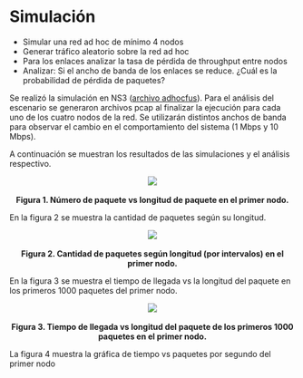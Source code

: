 # Simulación

- Simular una red ad hoc de mínimo 4 nodos
-	Generar tráfico aleatorio sobre la red ad hoc
- Para los enlaces analizar la tasa de pérdida de throughput entre nodos
-	Analizar: Si el ancho de banda de los enlaces se reduce. ¿Cuál es la probabilidad de pérdida de paquetes?

Se realizó la simulación en NS3 ([archivo adhocfus](adhocfus.cc)).
Para el análisis del escenario se generaron archivos pcap al finalizar la ejecución para cada uno de los cuatro nodos de la red. Se utilizarán distintos anchos de banda para observar el cambio en el comportamiento del sistema (1 Mbps y 10 Mbps).

A continuación se muestran los resultados de las simulaciones y el análisis respectivo.
<p align="center">
  <img src="https://user-images.githubusercontent.com/57605830/68620614-de0c2000-049b-11ea-8442-99f99084e31b.png">
  <br><br>
  <b>Figura 1. Número de paquete vs longitud de paquete en el primer nodo.</b><br>
</p>

En la figura 2 se muestra la cantidad de paquetes según su longitud.

<p align="center">
  <img src="https://user-images.githubusercontent.com/57605830/68622176-87084a00-049f-11ea-857c-20d9b1c871e1.png">
  <br><br>
  <b>Figura 2. Cantidad de paquetes según longitud (por intervalos) en el primer nodo.</b><br>
</p>
En la figura 3 se muestra el tiempo de llegada vs la longitud del paquete en los primeros 1000 paquetes del primer nodo.

<p align="center">
  <img src="https://user-images.githubusercontent.com/57605830/68622469-3513f400-04a0-11ea-94b3-1da4fc6ffe07.png">
  <br><br>
  <b>Figura 3. Tiempo de llegada vs longitud del paquete de los primeros 1000 paquetes en el primer nodo.</b><br>
</p>
La figura 4 muestra la gráfica de tiempo vs paquetes por segundo del primer nodo
